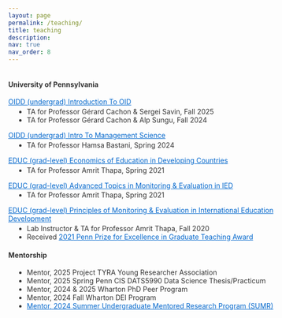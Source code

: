 ```yaml
---
layout: page
permalink: /teaching/
title: teaching
description: 
nav: true
nav_order: 8
---
```


<style>
  :root {
    --text-color: #333;
    --bg-color: transparent;
    --link-color: #0066cc;
    --link-hover-color: #004080;
    --heading-color: #222;
  }

  @media (prefers-color-scheme: dark) {
    :root {
      --text-color: #d0d0d0;
      --bg-color: #121212;
      --link-color: #FFFFFF;
      --link-hover-color: #aaccff;
      --heading-color: #ffffff;
    }
  }

  .teaching-content {
    color: var(--text-color);
    background-color: var(--bg-color);
    padding: 20px;
    margin: -20px;  /* Negative margin to counteract padding */
    width: calc(100% + 40px);  /* Full width plus padding */
  }

  .university-heading {
    color: var(--heading-color) !important;
    font-size: 24px !important;
    font-weight: bold !important;
    margin: 20px 0 !important;
    padding: 10px !important;
    border: 2px solid var(--heading-color) !important;
    display: inline-block !important;
  }

  .course-title {
    margin-bottom: 0.2em;
  }
  .course-title a {
    color: var(--link-color);
    text-decoration: underline;
  }
  .course-title a:hover {
    color: var(--link-hover-color);
  }
  @media (prefers-color-scheme: dark) {
    .course-title a {
      color: #ffffff !important;
    }
    .course-title a:hover {
      color: #cccccc !important;
    }
  }
  .course-details {
    margin-top: 0;
    margin-bottom: 1em;
    margin-left: 1em;
    color: var(--text-color);
  }
  .course-details a {
    color: var(--link-color);
    text-decoration: underline;
  }
  .course-details a:hover {
    color: var(--link-hover-color);
  }
</style>

<div class="teaching-content">

<h4 id="university-heading">University of Pennsylvania</h4>

<p class="course-title"><a href="https://oid.wharton.upenn.edu/programs/undergraduate/course-descriptions/">OIDD (undergrad) Introduction To OID</a></p>
<ul class="course-details">
  <li>TA for Professor Gérard Cachon & Sergei Savin, Fall 2025</li>
  <li>TA for Professor Gérard Cachon & Alp Sungu, Fall 2024</li>
</ul>

<p class="course-title"><a href="https://oid.wharton.upenn.edu/programs/undergraduate/course-descriptions/">OIDD (undergrad) Intro To Management Science</a></p>
<ul class="course-details">
  <li>TA for Professor Hamsa Bastani, Spring 2024</li>
</ul>

<p class="course-title"><a href="https://catalog.upenn.edu/courses/educ/">EDUC (grad-level) Economics of Education in Developing Countries</a></p>
<ul class="course-details">
  <li>TA for Professor Amrit Thapa, Spring 2021</li>
</ul>

<p class="course-title"><a href="https://catalog.upenn.edu/courses/educ/">EDUC (grad-level) Advanced Topics in Monitoring & Evaluation in IED</a></p>
<ul class="course-details">
  <li>TA for Professor Amrit Thapa, Spring 2021</li>
</ul>

<p class="course-title"><a href="https://catalog.upenn.edu/courses/educ/">EDUC (grad-level) Principles of Monitoring & Evaluation in International Education Development</a></p>
<ul class="course-details">
  <li>Lab Instructor & TA for Professor Amrit Thapa, Fall 2020</li>
  <li>Received <a href="https://provost.upenn.edu/for-students/teaching-at-penn/teaching-awards/">2021 Penn Prize for Excellence in Graduate Teaching Award</a></li>
</ul>

<h4>Mentorship</h4>

<ul class="course-details">
  <li>Mentor, 2025 Project TYRA Young Researcher Association </li>
  <li>Mentor, 2025 Spring Penn CIS DATS5990 Data Science Thesis/Practicum</li>
  <li>Mentor, 2024 & 2025 Wharton PhD Peer Program </li>
  <li>Mentor, 2024 Fall Wharton DEI Program</li>
  <li><a href="https://ldi.upenn.edu/education/penn-ldi-training-programs/sumr/"> Mentor, 2024 Summer Undergraduate Mentored Research Program (SUMR)</a></li>
</ul>

</div>